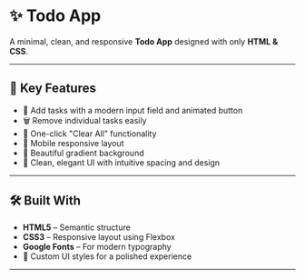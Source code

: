 # ✨ Todo App

A minimal, clean, and responsive **Todo App** designed with only **HTML & CSS**. 

---

## 📌 Key Features

- 🎯 Add tasks with a modern input field and animated button
- 🗑️ Remove individual tasks easily
- 🧹 One-click "Clear All" functionality
- 📱 Mobile responsive layout
- 🌈 Beautiful gradient background
- 💎 Clean, elegant UI with intuitive spacing and design

---

## 🛠️ Built With

- **HTML5** – Semantic structure
- **CSS3** – Responsive layout using Flexbox
- **Google Fonts** – For modern typography
- 🎨 Custom UI styles for a polished experience

---


